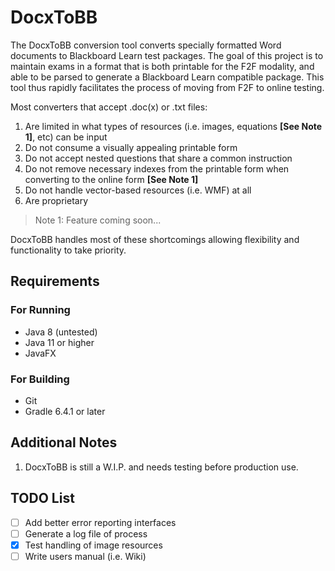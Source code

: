 # DocxToBB
The DocxToBB conversion tool converts specially formatted Word documents to Blackboard Learn test packages. The goal of this project is to maintain exams in a format that is both printable for the F2F modality, and able to be parsed to generate a Blackboard Learn compatible package. This tool thus rapidly facilitates the process of moving from F2F to online testing.

Most converters that accept .doc(x) or .txt files:
1. Are limited in what types of resources (i.e. images, equations **[See Note 1]**, etc) can be input
1. Do not consume a visually appealing printable form
1. Do not accept nested questions that share a common instruction
1. Do not remove necessary indexes from the printable form when converting to the online form **[See Note 1]**
1. Do not handle vector-based resources (i.e. WMF) at all
1. Are proprietary

> Note 1: Feature coming soon...

DocxToBB handles most of these shortcomings allowing flexibility and functionality to take priority.

## Requirements
### For Running
- Java 8 (untested)
- Java 11 or higher
- JavaFX
### For Building
- Git
- Gradle 6.4.1 or later

## Additional Notes
1. DocxToBB is still a W.I.P. and needs testing before production use.

## TODO List
- [ ] Add better error reporting interfaces
- [ ] Generate a log file of process
- [X] Test handling of image resources
- [ ] Write users manual (i.e. Wiki)